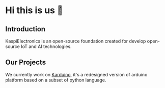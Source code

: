 # Hi this is us 👋

## Introduction
KaspiElectronics is an open-source foundation created for develop open-source IoT and AI technologies.

## Our Projects
We currently work on [Karduino](https://github.com/KaspiElectronics/Karduino), it's a redesigned version of arduino platform based on a subset of python language.

<!--

**Here are some ideas to get you started:**

🙋‍♀️ A short introduction - what is your organization all about?
🌈 Contribution guidelines - how can the community get involved?
👩‍💻 Useful resources - where can the community find your docs? Is there anything else the community should know?
🍿 Fun facts - what does your team eat for breakfast?
🧙 Remember, you can do mighty things with the power of [Markdown](https://guides.github.com/features/mastering-markdown/)
-->
